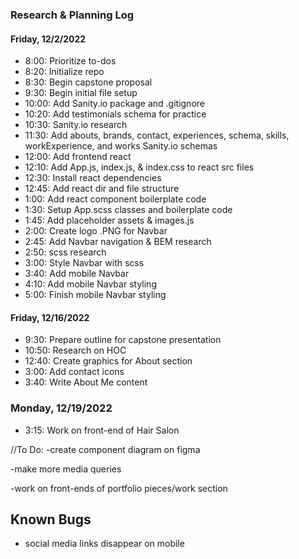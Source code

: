 ### Research & Planning Log
#### Friday, 12/2/2022
* 8:00: Prioritize to-dos
* 8:20: Initialize repo
* 8:30: Begin capstone proposal
* 9:30: Begin initial file setup
* 10:00: Add Sanity.io package and .gitignore
* 10:20: Add testimonials schema for practice
* 10:30: Sanity.io research
* 11:30: Add abouts, brands, contact, experiences, schema, skills, workExperience, and works Sanity.io schemas
* 12:00: Add frontend react
* 12:10: Add App.js, index.js, & index.css to react src files
* 12:30: Install react dependencies
* 12:45: Add react dir and file structure
* 1:00: Add react component boilerplate code
* 1:30: Setup App.scss classes and boilerplate code
* 1:45: Add placeholder assets & images.js
* 2:00: Create logo .PNG for Navbar
* 2:45: Add Navbar navigation & BEM research
* 2:50: scss research
* 3:00: Style Navbar with scss
* 3:40: Add mobile Navbar
* 4:10: Add mobile Navbar styling
* 5:00: Finish mobile Navbar styling

#### Friday, 12/16/2022
* 9:30: Prepare outline for capstone presentation
* 10:50: Research on HOC
* 12:40: Create graphics for About section
* 3:00: Add contact icons
* 3:40: Write About Me content

### Monday, 12/19/2022
* 3:15: Work on front-end of Hair Salon

//To Do:
-create component diagram on figma

-make more media queries

-work on front-ends of portfolio pieces/work section

## Known Bugs

* social media links disappear on mobile